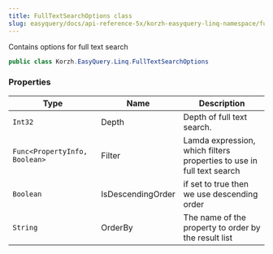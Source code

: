 ```yaml
---
title: FullTextSearchOptions class
slug: easyquery/docs/api-reference-5x/korzh-easyquery-linq-namespace/fulltextsearchoptions-class
---
```



Contains options for full text search
```csharp
public class Korzh.EasyQuery.Linq.FullTextSearchOptions

```

### Properties

| Type | Name | Description | 
| --- | --- | --- | 
| `Int32` | Depth | Depth of full text search. | 
| `Func<PropertyInfo, Boolean>` | Filter | Lamda expression, which filters properties to use in full text search | 
| `Boolean` | IsDescendingOrder | if set to <c>true</c> then we use descending order | 
| `String` | OrderBy | The name of the property to order by the result list |